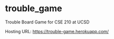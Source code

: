 # trouble_game
Trouble Board Game for CSE 210 at UCSD

Hosting URL: https://trouble-game.herokuapp.com/
